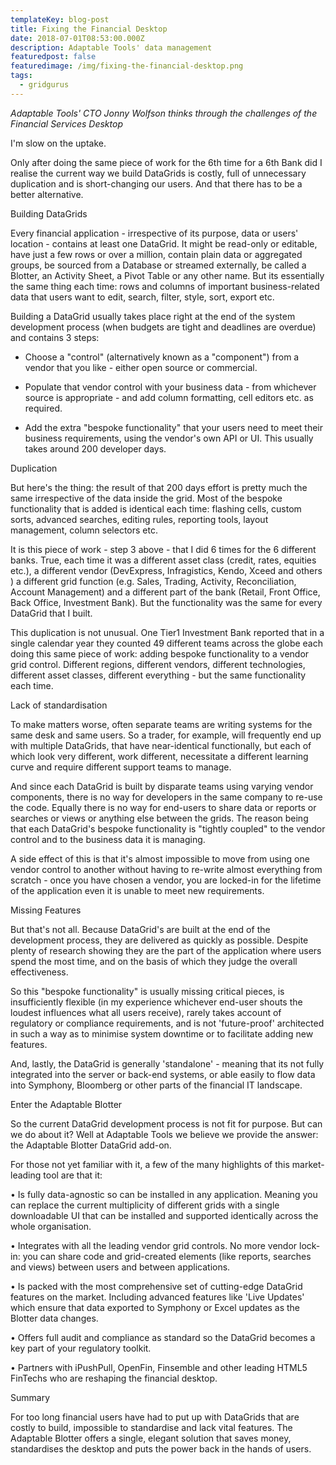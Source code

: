 ```yaml
---
templateKey: blog-post
title: Fixing the Financial Desktop
date: 2018-07-01T08:53:00.000Z
description: Adaptable Tools' data management
featuredpost: false
featuredimage: /img/fixing-the-financial-desktop.png
tags:
  - gridgurus
---
```

_Adaptable Tools' CTO Jonny Wolfson thinks through the challenges of the Financial Services Desktop_

I'm slow on the uptake.

Only after doing the same piece of work for the 6th time for a 6th Bank did I realise the current way we build DataGrids is costly, full of unnecessary duplication and is short-changing our users. And that there has to be a better alternative.

Building DataGrids

Every financial application - irrespective of its purpose, data or users' location - contains at least one DataGrid. It might be read-only or editable, have just a few rows or over a million, contain plain data or aggregated groups, be sourced from a Database or streamed externally, be called a Blotter, an Activity Sheet, a Pivot Table or any other name. But its essentially the same thing each time: rows and columns of important business-related data that users want to edit, search, filter, style, sort, export etc.

Building a DataGrid usually takes place right at the end of the system development process (when budgets are tight and deadlines are overdue) and contains 3 steps:

* Choose a "control" (alternatively known as a "component") from a vendor that you like - either open source or commercial.

* Populate that vendor control with your business data - from whichever source is appropriate - and add column formatting, cell editors etc. as required.

* Add the extra "bespoke functionality" that your users need to meet their business requirements, using the vendor's own API or UI. This usually takes around 200 developer days.

Duplication

But here's the thing: the result of that 200 days effort is pretty much the same irrespective of the data inside the grid. Most of the bespoke functionality that is added is identical each time: flashing cells, custom sorts, advanced searches, editing rules, reporting tools, layout management, column selectors etc.

It is this piece of work - step 3 above - that I did 6 times for the 6 different banks. True, each time it was a different asset class (credit, rates, equities etc.), a different vendor (DevExpress, Infragistics, Kendo, Xceed and others ) a different grid function (e.g. Sales, Trading, Activity, Reconciliation, Account Management) and a different part of the bank (Retail, Front Office, Back Office, Investment Bank). But the functionality was the same for every DataGrid that I built.

This duplication is not unusual. One Tier1 Investment Bank reported that in a single calendar year they counted 49 different teams across the globe each doing this same piece of work: adding bespoke functionality to a vendor grid control. Different regions, different vendors, different technologies, different asset classes, different everything - but the same functionality each time.

Lack of standardisation

To make matters worse, often separate teams are writing systems for the same desk and same users. So a trader, for example, will frequently end up with multiple DataGrids, that have near-identical functionally, but each of which look very different, work different, necessitate a different learning curve and require different support teams to manage.

And since each DataGrid is built by disparate teams using varying vendor components, there is no way for developers in the same company to re-use the code. Equally there is no way for end-users to share data or reports or searches or views or anything else between the grids. The reason being that each DataGrid's bespoke functionality is "tightly coupled" to the vendor control and to the business data it is managing.

A side effect of this is that it's almost impossible to move from using one vendor control to another without having to re-write almost everything from scratch - once you have chosen a vendor, you are locked-in for the lifetime of the application even it is unable to meet new requirements.

Missing Features

But that's not all. Because DataGrid's are built at the end of the development process, they are delivered as quickly as possible. Despite plenty of research showing they are the part of the application where users spend the most time, and on the basis of which they judge the overall effectiveness.

So this "bespoke functionality" is usually missing critical pieces, is insufficiently flexible (in my experience whichever end-user shouts the loudest influences what all users receive), rarely takes account of regulatory or compliance requirements, and is not 'future-proof' architected in such a way as to minimise system downtime or to facilitate adding new features.

And, lastly, the DataGrid is generally 'standalone' - meaning that its not fully integrated into the server or back-end systems, or able easily to flow data into Symphony, Bloomberg or other parts of the financial IT landscape.

Enter the Adaptable Blotter

So the current DataGrid development process is not fit for purpose. But can we do about it? Well at Adaptable Tools we believe we provide the answer: the Adaptable Blotter DataGrid add-on.

For those not yet familiar with it, a few of the many highlights of this market-leading tool are that it:

• Is fully data-agnostic so can be installed in any application. Meaning you can replace the current multiplicity of different grids with a single downloadable UI that can be installed and supported identically across the whole organisation.

• Integrates with all the leading vendor grid controls. No more vendor lock-in: you can share code and grid-created elements (like reports, searches and views) between users and between applications.

• Is packed with the most comprehensive set of cutting-edge DataGrid features on the market. Including advanced features like 'Live Updates' which ensure that data exported to Symphony or Excel updates as the Blotter data changes.

• Offers full audit and compliance as standard so the DataGrid becomes a key part of your regulatory toolkit.

• Partners with iPushPull, OpenFin, Finsemble and other leading HTML5 FinTechs who are reshaping the financial desktop.

Summary

For too long financial users have had to put up with DataGrids that are costly to build, impossible to standardise and lack vital features. The Adaptable Blotter offers a single, elegant solution that saves money, standardises the desktop and puts the power back in the hands of users.

